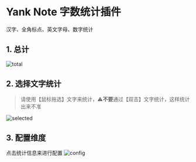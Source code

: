 # Yank Note 字数统计插件
汉字、全角标点、英文字母、数字统计
## 1. 总计
![total](https://registry.yank-note.com/cdn/yank-note-extension-word-statistic/0.0.2/74ecfdb7-9a44-4021-b5e5-d0b147431cf9.png)
## 2. 选择文字统计
> 请使用【鼠标拖选】文字来统计，⚠️**不要**通过【双击】文字统计，这样统计出来不准

![selected](https://registry.yank-note.com/cdn/yank-note-extension-word-statistic/0.0.2/f6ed0e33-d3ba-4c6b-aa15-65f8c0b778cc.png)
## 3. 配置维度
点击统计信息来进行配置
![config](https://registry.yank-note.com/cdn/yank-note-extension-word-statistic/0.0.2/be057d4b-151d-4c09-bb1b-117b632589ce.png)
